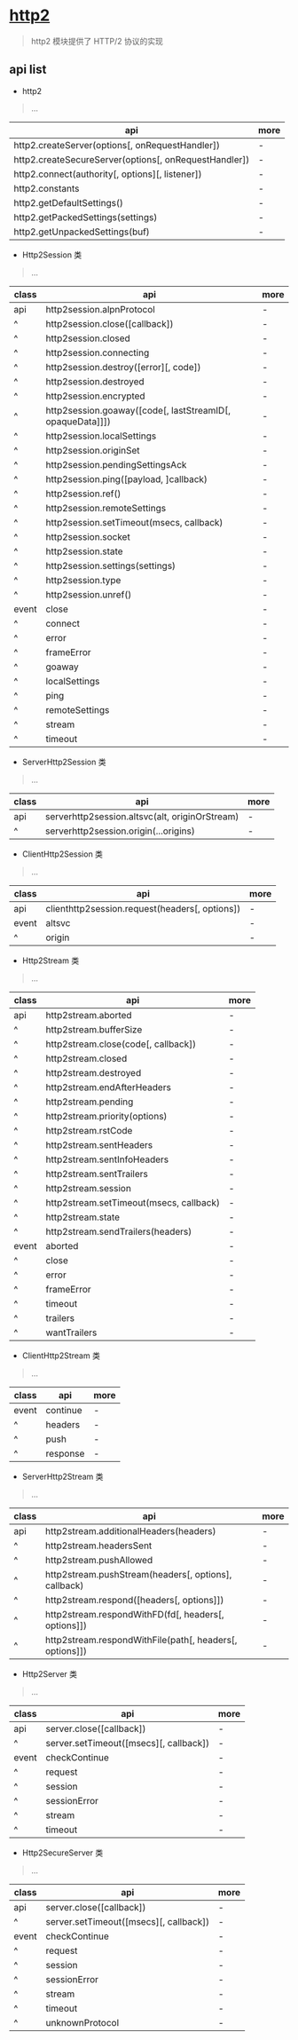 # [http2](http://nodejs.cn/api/http2.html)

> http2 模块提供了 HTTP/2 协议的实现

## api list

- http2

> ...

| api                                                   | more |
| ----------------------------------------------------- | ---- |
| http2.createServer(options[, onRequestHandler])       | -    |
| http2.createSecureServer(options[, onRequestHandler]) | -    |
| http2.connect(authority[, options][, listener])       | -    |
| http2.constants                                       | -    |
| http2.getDefaultSettings()                            | -    |
| http2.getPackedSettings(settings)                     | -    |
| http2.getUnpackedSettings(buf)                        | -    |

- Http2Session 类

> ...

| class | api                                                       | more |
| ----- | --------------------------------------------------------- | ---- |
| api   | http2session.alpnProtocol                                 | -    |
| ^     | http2session.close([callback])                            | -    |
| ^     | http2session.closed                                       | -    |
| ^     | http2session.connecting                                   | -    |
| ^     | http2session.destroy([error][, code])                     | -    |
| ^     | http2session.destroyed                                    | -    |
| ^     | http2session.encrypted                                    | -    |
| ^     | http2session.goaway([code[, lastStreamID[, opaqueData]]]) | -    |
| ^     | http2session.localSettings                                | -    |
| ^     | http2session.originSet                                    | -    |
| ^     | http2session.pendingSettingsAck                           | -    |
| ^     | http2session.ping([payload, ]callback)                    | -    |
| ^     | http2session.ref()                                        | -    |
| ^     | http2session.remoteSettings                               | -    |
| ^     | http2session.setTimeout(msecs, callback)                  | -    |
| ^     | http2session.socket                                       | -    |
| ^     | http2session.state                                        | -    |
| ^     | http2session.settings(settings)                           | -    |
| ^     | http2session.type                                         | -    |
| ^     | http2session.unref()                                      | -    |
| event | close                                                     | -    |
| ^     | connect                                                   | -    |
| ^     | error                                                     | -    |
| ^     | frameError                                                | -    |
| ^     | goaway                                                    | -    |
| ^     | localSettings                                             | -    |
| ^     | ping                                                      | -    |
| ^     | remoteSettings                                            | -    |
| ^     | stream                                                    | -    |
| ^     | timeout                                                   | -    |

- ServerHttp2Session 类

> ...

| class | api                                            | more |
| ----- | ---------------------------------------------- | ---- |
| api   | serverhttp2session.altsvc(alt, originOrStream) | -    |
| ^     | serverhttp2session.origin(...origins)          | -    |

- ClientHttp2Session 类

> ...

| class | api                                            | more |
| ----- | ---------------------------------------------- | ---- |
| api   | clienthttp2session.request(headers[, options]) | -    |
| event | altsvc                                         | -    |
| ^     | origin                                         | -    |

- Http2Stream 类

> ...

| class | api                                     | more |
| ----- | --------------------------------------- | ---- |
| api   | http2stream.aborted                     | -    |
| ^     | http2stream.bufferSize                  | -    |
| ^     | http2stream.close(code[, callback])     | -    |
| ^     | http2stream.closed                      | -    |
| ^     | http2stream.destroyed                   | -    |
| ^     | http2stream.endAfterHeaders             | -    |
| ^     | http2stream.pending                     | -    |
| ^     | http2stream.priority(options)           | -    |
| ^     | http2stream.rstCode                     | -    |
| ^     | http2stream.sentHeaders                 | -    |
| ^     | http2stream.sentInfoHeaders             | -    |
| ^     | http2stream.sentTrailers                | -    |
| ^     | http2stream.session                     | -    |
| ^     | http2stream.setTimeout(msecs, callback) | -    |
| ^     | http2stream.state                       | -    |
| ^     | http2stream.sendTrailers(headers)       | -    |
| event | aborted                                 | -    |
| ^     | close                                   | -    |
| ^     | error                                   | -    |
| ^     | frameError                              | -    |
| ^     | timeout                                 | -    |
| ^     | trailers                                | -    |
| ^     | wantTrailers                            | -    |

- ClientHttp2Stream 类

> ...

| class | api      | more |
| ----- | -------- | ---- |
| event | continue | -    |
| ^     | headers  | -    |
| ^     | push     | -    |
| ^     | response | -    |

- ServerHttp2Stream 类

> ...

| class | api                                                     | more |
| ----- | ------------------------------------------------------- | ---- |
| api   | http2stream.additionalHeaders(headers)                  | -    |
| ^     | http2stream.headersSent                                 | -    |
| ^     | http2stream.pushAllowed                                 | -    |
| ^     | http2stream.pushStream(headers[, options], callback)    | -    |
| ^     | http2stream.respond([headers[, options]])               | -    |
| ^     | http2stream.respondWithFD(fd[, headers[, options]])     | -    |
| ^     | http2stream.respondWithFile(path[, headers[, options]]) | -    |

- Http2Server 类

> ...

| class | api                                    | more |
| ----- | -------------------------------------- | ---- |
| api   | server.close([callback])               | -    |
| ^     | server.setTimeout([msecs][, callback]) | -    |
| event | checkContinue                          | -    |
| ^     | request                                | -    |
| ^     | session                                | -    |
| ^     | sessionError                           | -    |
| ^     | stream                                 | -    |
| ^     | timeout                                | -    |

- Http2SecureServer 类

> ...

| class | api                                    | more |
| ----- | -------------------------------------- | ---- |
| api   | server.close([callback])               | -    |
| ^     | server.setTimeout([msecs][, callback]) | -    |
| event | checkContinue                          | -    |
| ^     | request                                | -    |
| ^     | session                                | -    |
| ^     | sessionError                           | -    |
| ^     | stream                                 | -    |
| ^     | timeout                                | -    |
| ^     | unknownProtocol                        | -    |
